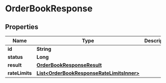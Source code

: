 

# OrderBookResponse


## Properties

| Name | Type | Description | Notes |
|------------ | ------------- | ------------- | -------------|
|**id** | **String** |  |  [optional] |
|**status** | **Long** |  |  [optional] |
|**result** | [**OrderBookResponseResult**](OrderBookResponseResult.md) |  |  [optional] |
|**rateLimits** | [**List&lt;OrderBookResponseRateLimitsInner&gt;**](OrderBookResponseRateLimitsInner.md) |  |  [optional] |



